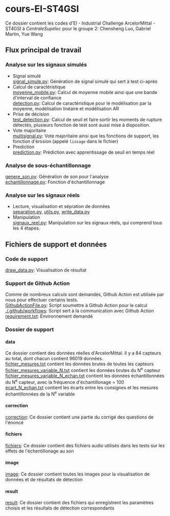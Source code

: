 # cours-EI-ST4GSI
Ce dossier contient les codes d'EI - Industrial Challenge ArcelorMittal - ST4GSI à *CentraleSupélec* pour le groupe 2: Chensheng Luo, Gabriel Martin, Yue Wang

## Flux principal de travail
### Analyse sur les signaux simulés
- Signal simulé  
[signal_simule.py](signal_simule.py): Génération de signal simulé qui sert à test ci-après
- Calcul de caractéristique      
[moyenne_mobile.py](moyenne_mobile.py): Calcul de moyenne mobile ainsi que une bande d'interval de confiance    
[detection.py](detection.py): Calcul de caractéristique pour le modélisation par la moyenne, modélisation linéaire et modélisation AR   
- Prise de décision   
[test_detection.py](test_detection.py): Calcul de seuil et faire sortir les moments de rupture détectés, plusieurs fonction de test sont aussi mise à disposition.   
- Vote majoritaire   
[multisignal.py](multisignal.py): Vote majoritaire ainsi que les fonctions de support, les fonction d'érosion (appelé ```lissage``` dans le fichier)   
- Prediction   
[prediction.py](prediction.py): Prédiction avec apprentissage de seuil en temps réel   
### Analyse de sous-échantillonnage
[genere_son.py](genere_son.py): Génération de son pour l'analyse   
[echantillonnage.py](echantillonnage.py): Fonction d'échantillonnage   
### Analyse sur les signaux réels
- Lecture, visualisation et sépration de données    
[separation.py](separation.py), [utils.py](utils.py),  [write_data.py](write_data.py)
- Manipulation     
[signaux_reel.py](signaux_reel.py): Manipulation sur les signaux réels, qui comprend tous les 4 étapes.
## Fichiers de support et données
### Code de support
[draw_data.py](draw_data.py): Visualisation de résultat   
### Support de Github Action
Comme de nombreux calculs sont demandés, Github Action est utilisée par nous pour effectuer certains tests.   
[GithubActionFile.py](GithubActionFile.py): Script soumettre à Github Action pour le calcul     
[./.github/workflows](./.github/workflows): Script sert à la communication avec Github Action
[requirement.txt](requirement.txt): Environnement demandé
### Dossier de support
#### data
Ce dossier contient des données réelles d'ArcelorMittal. Il y a 84 capteurs au total, dont chacun contient 96019 données.   
[fichier_mesures.txt](./data/fichier_mesures.txt) contient les données brutes de toutes les capteurs  
[fichier_mesures_variable_N.txt](./data/fichier_mesures_variable_0.txt) contient les données brutes du N<sup>e</sup> capteur   
[fichier_mesures_variable_N_echan.txt](./data/fichier_mesures_variable_0_echan.txt) contient les données échantillonnées du N<sup>e</sup> capteur, avec la fréquence d'échantillonage = 100   
[ecart_N_echan.txt](./data/ecart_0_echan.txt) contient les écarts entre les consignes et les mesures échantillonnées de la N<sup>e</sup> variable   
#### correction
[correction](./correction): Ce dossier contient une partie du corrigé des questions de l'énoncé  
#### fichiers
[fichiers](./fichiers): Ce dossier contient des fichiers audio utilisés dans les tests sur les effets de l'échentillonage au son  
#### image
[image](./image): Ce dossier contient toutes les images pour la visualisation de données et de résultats de détection  
#### result
[result](./result): Ce dossier contient des fichiers qui enregistrent les paramètres choisis et les résultats de détection correspondants

